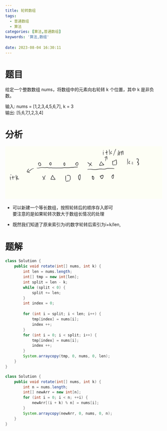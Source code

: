```yaml
---
title: 轮转数组
tags:
  - 普通数组
  - 算法
categories: [算法,普通数组]
keywords: '算法,数组'

date: 2023-08-04 16:30:11
---
```

# 题目
给定一个整数数组 nums，将数组中的元素向右轮转 k 个位置，其中 k 是非负数。

输入: nums = [1,2,3,4,5,6,7], k = 3  
输出: [5,6,7,1,2,3,4]

# 分析
![image](轮转数组/image.png)
* 可以新建一个等长数组，按照轮转后的顺序存入即可  
要注意的是如果轮转次数大于数组长情况的处理

* 既然我们知道了原来索引为i的数字轮转后索引为i+k/len,

# 题解

```java
class Solution {
    public void rotate(int[] nums, int k) {
        int len = nums.length;
        int[] tmp = new int[len];
        int split = len - k;
        while (split < 0) {
            split += len;
        }
        int index = 0;
        
        for (int i = split; i < len; i++) {
            tmp[index] = nums[i];
            index ++;
        }
        for (int i = 0; i < split; i++) {
            tmp[index] = nums[i];
            index ++;
        }
        System.arraycopy(tmp, 0, nums, 0, len);
    }
}
```

```java
class Solution {
    public void rotate(int[] nums, int k) {
        int n = nums.length;
        int[] newArr = new int[n];
        for (int i = 0; i < n; ++i) {
            newArr[(i + k) % n] = nums[i];
        }
        System.arraycopy(newArr, 0, nums, 0, n);
    }
}
```